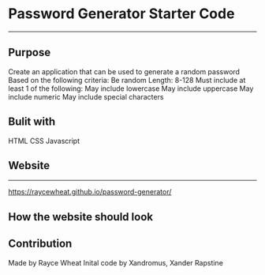# Password Generator Starter Code
***
## Purpose 
Create an application that can be used to generate a random password 
Based on the following criteria:
Be random
Length: 8-128
Must include at least 1 of the following:
May include lowercase
May include uppercase
May include numeric
May include special characters


## Bulit with
HTML
CSS 
Javascript 

## Website
***
https://raycewheat.github.io/password-generator/

## How the website should look


## Contribution
Made by Rayce Wheat
Inital code by Xandromus, Xander Rapstine 